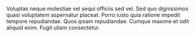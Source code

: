 Voluptas neque molestiae vel sequi officiis sed vel. Sed quo dignissimos quasi voluptatem aspernatur placeat. Porro iusto quia ratione impedit tempore repudiandae. Quos ipsam repudiandae. Cumque maxime et odit aliquid enim. Fugit ullam consectetur.
